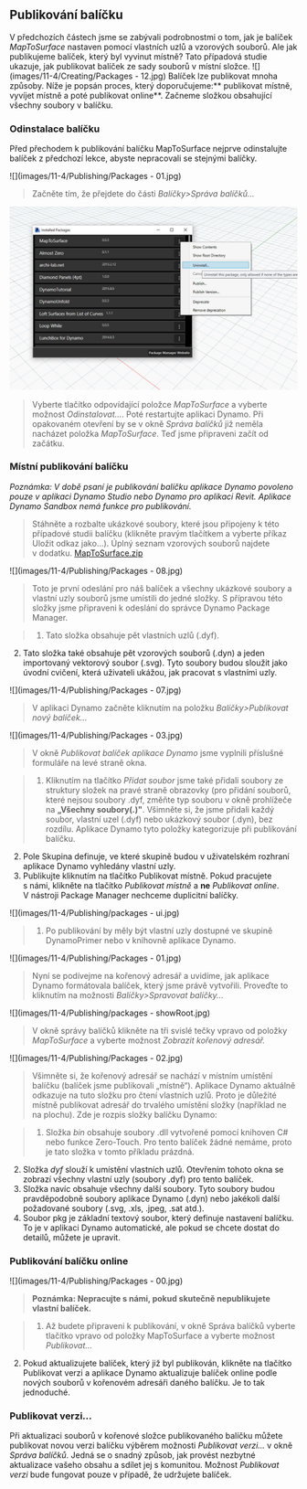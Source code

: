 

## Publikování balíčku

V předchozích částech jsme se zabývali podrobnostmi o tom, jak je balíček *MapToSurface* nastaven pomocí vlastních uzlů a vzorových souborů. Ale jak publikujeme balíček, který byl vyvinut místně? Tato případová studie ukazuje, jak publikovat balíček ze sady souborů v místní složce. ![](images/11-4/Creating/Packages - 12.jpg) Balíček lze publikovat mnoha způsoby. Níže je popsán proces, který doporučujeme:** publikovat místně, vyvíjet místně a poté publikovat online**. Začneme složkou obsahující všechny soubory v balíčku.

### Odinstalace balíčku

Před přechodem k publikování balíčku MapToSurface nejprve odinstalujte balíček z předchozí lekce, abyste nepracovali se stejnými balíčky.

![](images/11-4/Publishing/Packages - 01.jpg)

> Začněte tím, že přejdete do části *Balíčky>Správa balíčků...*

![](images/11-4/Publishing/uninstall.jpg)

> Vyberte tlačítko odpovídající položce *MapToSurface* a vyberte možnost *Odinstalovat...*. Poté restartujte aplikaci Dynamo. Při opakovaném otevření by se v okně *Správa balíčků* již neměla nacházet položka *MapToSurface*. Teď jsme připraveni začít od začátku.

### Místní publikování balíčku

*Poznámka: V době psaní je publikování balíčku aplikace Dynamo povoleno pouze v aplikaci Dynamo Studio nebo Dynamo pro aplikaci Revit. Aplikace Dynamo Sandbox nemá funkce pro publikování.*

> Stáhněte a rozbalte ukázkové soubory, které jsou připojeny k této případové studii balíčku (klikněte pravým tlačítkem a vyberte příkaz Uložit odkaz jako...). Úplný seznam vzorových souborů najdete v dodatku. [MapToSurface.zip](datasets/11-4/MapToSurface.zip)

![](images/11-4/Publishing/Packages - 08.jpg)

> Toto je první odeslání pro náš balíček a všechny ukázkové soubory a vlastní uzly souborů jsme umístili do jedné složky. S přípravou této složky jsme připraveni k odeslání do správce Dynamo Package Manager.

> 1. Tato složka obsahuje pět vlastních uzlů (.dyf).
2. Tato složka také obsahuje pět vzorových souborů (.dyn) a jeden importovaný vektorový soubor (.svg). Tyto soubory budou sloužit jako úvodní cvičení, která uživateli ukážou, jak pracovat s vlastními uzly.

![](images/11-4/Publishing/Packages - 07.jpg)

> V aplikaci Dynamo začněte kliknutím na položku *Balíčky>Publikovat nový balíček...*

![](images/11-4/Publishing/Packages - 03.jpg)

> V okně *Publikovat balíček aplikace Dynamo* jsme vyplnili příslušné formuláře na levé straně okna.

> 1. Kliknutím na tlačítko *Přidat soubor* jsme také přidali soubory ze struktury složek na pravé straně obrazovky (pro přidání souborů, které nejsou soubory .dyf, změňte typ souboru v okně prohlížeče na **„Všechny soubory(*.*)"**. Všimněte si, že jsme přidali každý soubor, vlastní uzel (.dyf) nebo ukázkový soubor (.dyn), bez rozdílu. Aplikace Dynamo tyto položky kategorizuje při publikování balíčku.
2. Pole Skupina definuje, ve které skupině budou v uživatelském rozhraní aplikace Dynamo vyhledány vlastní uzly.
3. Publikujte kliknutím na tlačítko Publikovat místně. Pokud pracujete s námi, klikněte na tlačítko *Publikovat místně* a **ne** *Publikovat online*. V nástroji Package Manager nechceme duplicitní balíčky.

![](images/11-4/Publishing/packages - ui.jpg)

> 1. Po publikování by měly být vlastní uzly dostupné ve skupině DynamoPrimer nebo v knihovně aplikace Dynamo.

![](images/11-4/Publishing/Packages - 01.jpg)

> Nyní se podívejme na kořenový adresář a uvidíme, jak aplikace Dynamo formátovala balíček, který jsme právě vytvořili. Proveďte to kliknutím na možnosti *Balíčky>Spravovat balíčky...*

![](images/11-4/Publishing/packages - showRoot.jpg)

> V okně správy balíčků klikněte na tři svislé tečky vpravo od položky *MapToSurface* a vyberte možnost *Zobrazit kořenový adresář.*

![](images/11-4/Publishing/Packages - 02.jpg)

> Všimněte si, že kořenový adresář se nachází v místním umístění balíčku (balíček jsme publikovali „místně“). Aplikace Dynamo aktuálně odkazuje na tuto složku pro čtení vlastních uzlů. Proto je důležité místně publikovat adresář do trvalého umístění složky (například ne na plochu). Zde je rozpis složky balíčku Dynamo:

> 1. Složka *bin* obsahuje soubory .dll vytvořené pomocí knihoven C# nebo funkce Zero-Touch. Pro tento balíček žádné nemáme, proto je tato složka v tomto příkladu prázdná.
2. Složka *dyf* slouží k umístění vlastních uzlů. Otevřením tohoto okna se zobrazí všechny vlastní uzly (soubory .dyf) pro tento balíček.
3. Složka navíc obsahuje všechny další soubory. Tyto soubory budou pravděpodobně soubory aplikace Dynamo (.dyn) nebo jakékoli další požadované soubory (.svg, .xls, .jpeg, .sat atd.).
4. Soubor pkg je základní textový soubor, který definuje nastavení balíčku. To je v aplikaci Dynamo automatické, ale pokud se chcete dostat do detailů, můžete je upravit.

### Publikování balíčku online

![](images/11-4/Publishing/Packages - 00.jpg)

> **Poznámka: Nepracujte s námi, pokud skutečně nepublikujete vlastní balíček.**

> 1. Až budete připraveni k publikování, v okně Správa balíčků vyberte tlačítko vpravo od položky MapToSurface a vyberte možnost *Publikovat...*
2. Pokud aktualizujete balíček, který již byl publikován, klikněte na tlačítko Publikovat verzi a aplikace Dynamo aktualizuje balíček online podle nových souborů v kořenovém adresáři daného balíčku. Je to tak jednoduché.

### Publikovat verzi...

Při aktualizaci souborů v kořenové složce publikovaného balíčku můžete publikovat novou verzi balíčku výběrem možnosti *Publikovat verzi...* v okně *Správa balíčků*. Jedná se o snadný způsob, jak provést nezbytné aktualizace vašeho obsahu a sdílet jej s komunitou. Možnost *Publikovat verzi* bude fungovat pouze v případě, že udržujete balíček.

